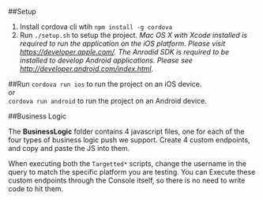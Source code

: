 ##Setup
1. Install cordova cli wtih `npm install -g cordova`
2. Run `./setup.sh` to setup the project.
   _Mac OS X with Xcode installed is required to run the application on the iOS platform. Please visit https://developer.apple.com/._
   _The Anrodid SDK is required to be installed to develop Android applications. Please see http://developer.android.com/index.html._

##Run
`cordova run ios` to run the project on an iOS device.   
_or_   
`cordova run android` to run the project on an Android device.

##Business Logic

The __BusinessLogic__ folder contains 4 javascript files, one for each of the four types of business logic push we support.  Create 4 custom endpoints, and copy and paste the JS into them.

When executing both the `Targetted*` scripts, change the username in the query to match the specific platform you are testing.  You can Execute these custom endpoints through the Console itself, so there is no need to write code to hit them.  



